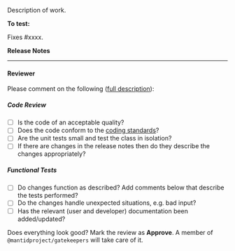 Description of work.

**To test:**

<!-- Instructions for testing. -->

Fixes #xxxx. <!-- and fix #xxxx or close #xxxx xor resolves #xxxx -->

**Release Notes** 
<!--
Either edit the file in docs/source/release/... and it will be in your pull request or state
*Does not need to be in the release notes.*
-->

---

#### Reviewer ####

Please comment on the following ([full description](http://www.mantidproject.org/Individual_Ticket_Testing)):

##### Code Review #####

- [ ] Is the code of an acceptable quality?
- [ ] Does the code conform to the [coding standards](http://www.mantidproject.org/Coding_Standards)?
- [ ] Are the unit tests small and test the class in isolation?
- [ ] If there are changes in the release notes then do they describe the changes appropriately?

##### Functional Tests #####

- [ ] Do changes function as described? Add comments below that describe the tests performed?
- [ ] Do the changes handle unexpected situations, e.g. bad input?
- [ ] Has the relevant (user and developer) documentation been added/updated?

Does everything look good? Mark the review as **Approve**. A member of `@mantidproject/gatekeepers` will take care of it.

